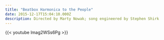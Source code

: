 ```yaml
---
title: "Beatbox Harmonica to the People"
date: 2015-12-17T15:04:10.000Z
description: Directed by Marty Nowak; song engineered by Stephen Shirk. Thanks to the city and people of Chicago for being in this video.
---
```


{{< youtube lmag2WSs6Pg >}}